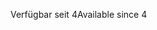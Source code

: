 <span data-ttu-id="efbe3-101">Verfügbar seit 4</span><span class="sxs-lookup"><span data-stu-id="efbe3-101">Available since 4</span></span>